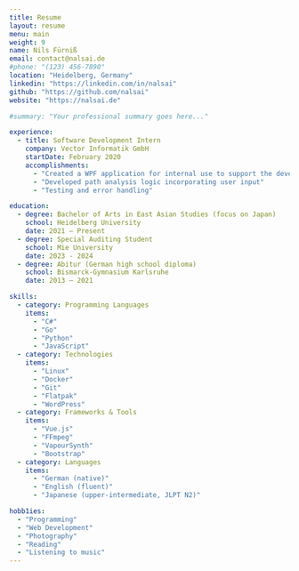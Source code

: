 ```yaml
---
title: Resume
layout: resume
menu: main
weight: 9
name: Nils Fürniß
email: contact@nalsai.de
#phone: "(123) 456-7890"
location: "Heidelberg, Germany"
linkedin: "https://linkedin.com/in/nalsai"
github: "https://github.com/nalsai"
website: "https://nalsai.de"

#summary: "Your professional summary goes here..."

experience:
  - title: Software Development Intern
    company: Vector Informatik GmbH
    startDate: February 2020
    accomplishments:
      - "Created a WPF application for internal use to support the development of the company's products"
      - "Developed path analysis logic incorporating user input"
      - "Testing and error handling"

education:
  - degree: Bachelor of Arts in East Asian Studies (focus on Japan)
    school: Heidelberg University
    date: 2021 – Present
  - degree: Special Auditing Student
    school: Mie University
    date: 2023 - 2024
  - degree: Abitur (German high school diploma)
    school: Bismarck-Gymnasium Karlsruhe
    date: 2013 – 2021

skills:
  - category: Programming Languages
    items:
      - "C#"
      - "Go"
      - "Python"
      - "JavaScript"
  - category: Technologies
    items:
      - "Linux"
      - "Docker"
      - "Git"
      - "Flatpak"
      - "WordPress"
  - category: Frameworks & Tools
    items:
      - "Vue.js"
      - "FFmpeg"
      - "VapourSynth"
      - "Bootstrap"
  - category: Languages
    items:
      - "German (native)"
      - "English (fluent)"
      - "Japanese (upper-intermediate, JLPT N2)"

hobb1ies:
  - "Programming"
  - "Web Development"
  - "Photography"
  - "Reading"
  - "Listening to music"
---
```

